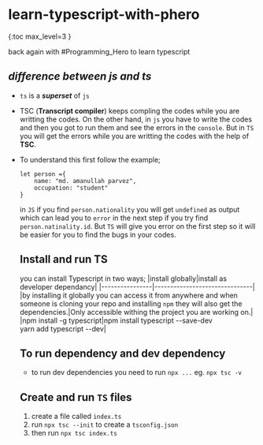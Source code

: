 # learn-typescript-with-phero

{:toc max_level=3 }

back again with #Programming_Hero to learn typescript

## ***difference between js and ts***
- `ts` is a ***superset*** of `js`
- TSC (**Transcript compiler**) keeps compling the codes while you are writting the codes. On the other hand, in `js` you have to write the codes and then you got to run them and see the errors in the `console`. But in `TS` you will get the errors while you are writting the codes with the help of **TSC**.
- To understand  this first follow the example;
    ```
    let person ={
        name: "md. amanullah parvez",
        occupation: "student"
    }
    ```
    in `JS` if you find `person.nationality` you will get `undefined` as output which can lead you to `error` in the next step if you try find `person.natinality.id`. But `TS` will give you error on the first step so it will be easier for you to find the bugs in your codes.


    ## Install and run TS
    you can install Typescript in two ways;
    |install globally|install as developer dependancy|
    |----------------|-------------------------------|
    |by installing it globally you can access it from anywhere and when someone is cloning your repo and installing `npm` they will also get the dependencies.|Only accessible withing the project you are working on.|
    |npm install -g typescript|npm install typescript --save-dev <br/> yarn add typescript --dev|


    ## To run dependency and dev dependency
    - to run dev dependencies you need to run `npx ...` eg. `npx tsc -v`

    ## Create and run `TS` files
    1. create a file called `index.ts`
    2. run `npx tsc --init` to create a `tsconfig.json`
    3. then run `npx tsc index.ts`
